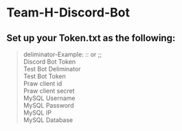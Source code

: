 # Team-H-Discord-Bot

## Set up your Token.txt as the following:
> deliminator-Example: :: or ;;  <br />
> Discord Bot Token <br />
> Test Bot Deliminator <br />
> Test Bot Token <br />
> Praw client id <br /> 
> Praw client secret <br />
> MySQL Username <br />
> MySQL Password <br />
> MySQL IP <br />
> MySQL Database <br />
